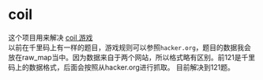 # coil
这个项目用来解决 [coil 游戏](https://www.hacker.org/coil/)  
以前在千里码上有一样的题目，游戏规则可以参照`hacker.org`，题目的数据我会放在raw_map当中。因为数据来自于两个网站，所以格式略有区别。前121是千里码上的数据格式，后面会按照从hacker.org进行抓取。
目前解决到121题。